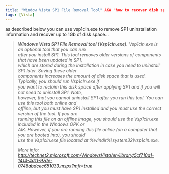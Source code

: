 ```yaml
---
title: "Window Vista SP1 File Removal Tool" AKA "how to recover disk space after Vista SP1 installation"
tags: [Vista]
---
```

<p>as described below you can use vsp1cln.exe to remove SP1 uninstallation information and recover up to 1Gb of disk space...</p>  <blockquote>   <p><em><b>Windows Vista SP1 File Removal tool (Vsp1cln.exe).</b> Vsp1cln.exe is an optional tool that you can run         <br />after you install SP1. This tool removes older versions of components that have been updated in SP1,         <br />which are stored during the installation in case you need to uninstall SP1 later. Saving these older         <br />components increases the amount of disk space that is used. Typically, you should run Vsp1cln.exe if         <br />you want to reclaim this disk space after applying SP1 and if you will not need to uninstall SP1. Note,         <br />however, that you cannot uninstall SP1 after you run this tool. You can use this tool both online and         <br />offline, but you must have SP1 installed and you must use the correct version of the tool. If you are         <br />running this file on an offline image, you should use the Vsp1cln.exe included in the Windows OPK or         <br />AIK. However, if you are running this file online (on a computer that you are booted into), you should         <br />use the Vsp1cln.exe file located at %windir%\system32\vsp1cln.exe.</em></p>    <p><em>More info: </em><a href="http://technet2.microsoft.com/WindowsVista/en/library/5cf710a1-1414-4d11-97de-0748abdcec651033.mspx?mfr=true"><em>http://technet2.microsoft.com/WindowsVista/en/library/5cf710a1-1414-4d11-97de-         <br />0748abdcec651033.mspx?mfr=true</em></a></p></blockquote>
